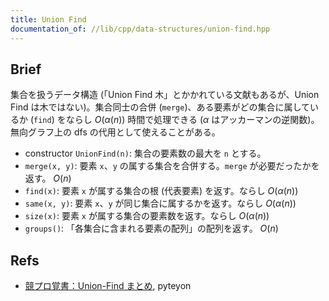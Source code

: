 ```yaml
---
title: Union Find
documentation_of: //lib/cpp/data-structures/union-find.hpp
---
```

## Brief
集合を扱うデータ構造 (「Union Find 木」とかかれている文献もあるが、Union Find は木ではない)。集合同士の合併 (`merge`)、ある要素がどの集合に属しているか (`find`) をならし $O(\alpha(n))$ 時間で処理できる ($\alpha$ はアッカーマンの逆関数)。無向グラフ上の dfs の代用として使えることがある。

* constructor `UnionFind(n)`: 集合の要素数の最大を `n` とする。
* `merge(x, y)`: 要素 `x`、`y` の属する集合を合併する。`merge` が必要だったかを返す。 $O(n)$
* `find(x)`: 要素 `x` が属する集合の根 (代表要素) を返す。ならし $O(\alpha(n))$
* `same(x, y)`: 要素 `x`、`y` が同じ集合に属するかを返す。ならし $O(\alpha(n))$
* `size(x)`: 要素 `x` が属する集合の要素数を返す。ならし $O(\alpha(n))$
* `groups()`: 「各集合に含まれる要素の配列」の配列を返す。 $O(n)$

## Refs
* [競プロ覚書：Union-Find まとめ](https://pyteyon.hatenablog.com/entry/2019/03/11/200000), pyteyon
